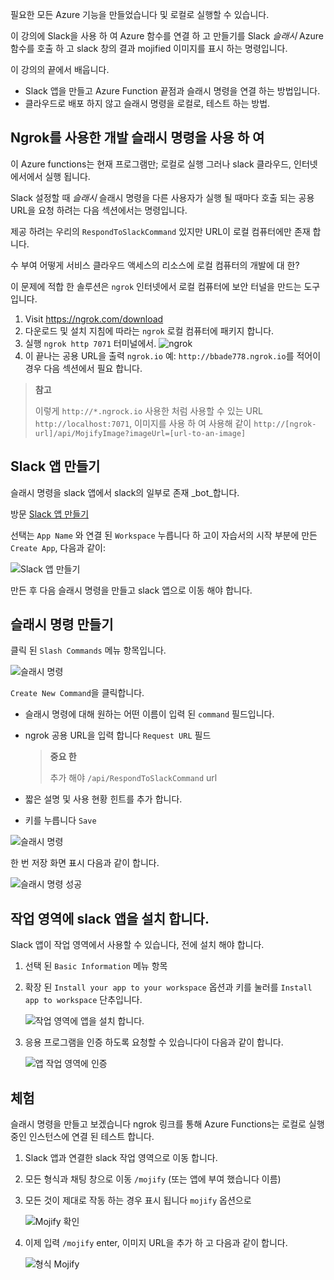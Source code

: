 필요한 모든 Azure 기능을 만들었습니다 및 로컬로 실행할 수 있습니다.

이 강의에 Slack을 사용 하 여 Azure 함수를 연결 하 고 만들기를 Slack _슬래시_ Azure 함수를 호출 하 고 slack 창의 결과 mojified 이미지를 표시 하는 명령입니다.

이 강의의 끝에서 배웁니다.

- Slack 앱을 만들고 Azure Function 끝점과 슬래시 명령을 연결 하는 방법입니다.
- 클라우드로 배포 하지 않고 슬래시 명령을 로컬로, 테스트 하는 방법.

## <a name="using-ngrok-to-develop-with-slash-commands"></a>Ngrok를 사용한 개발 슬래시 명령을 사용 하 여

이 Azure functions는 현재 프로그램만; 로컬로 실행 그러나 slack 클라우드, 인터넷에서에서 실행 됩니다.

Slack 설정할 때 _슬래시_ 슬래시 명령을 다른 사용자가 실행 될 때마다 호출 되는 공용 URL을 요청 하려는 다음 섹션에서는 명령입니다.

제공 하려는 우리의 `RespondToSlackCommand` 있지만 URL이 로컬 컴퓨터에만 존재 합니다.

수 부여 어떻게 서비스 클라우드 액세스의 리소스에 로컬 컴퓨터의 개발에 대 한?

이 문제에 적합 한 솔루션은 `ngrok` 인터넷에서 로컬 컴퓨터에 보안 터널을 만드는 도구입니다.

1. Visit https://ngrok.com/download
2. 다운로드 및 설치 지침에 따라는 `ngrok` 로컬 컴퓨터에 패키지 합니다.
3. 실행 `ngrok http 7071` 터미널에서.
   ![ngrok](/media-drafts/9.ngrok.png)
4. 이 끝나는 공용 URL을 출력 `ngrok.io` 예: `http://bbade778.ngrok.io`를 적어이 경우 다음 섹션에서 필요 합니다.

> **참고**
>
> 이렇게 `http://*.ngrock.io` 사용한 처럼 사용할 수 있는 URL `http://localhost:7071`, 이미지를 사용 하 여 사용해 같이 `http://[ngrok-url]/api/MojifyImage?imageUrl=[url-to-an-image]`

## <a name="create-a-slack-app"></a>Slack 앱 만들기

슬래시 명령을 slack 앱에서 slack의 일부로 존재 _bot_합니다.

방문 [Slack 앱 만들기](https://api.slack.com/apps/new)

선택는 `App Name` 와 연결 된 `Workspace` 누릅니다 하 고이 자습서의 시작 부분에 만든 `Create App`, 다음과 같이:

![Slack 앱 만들기](/media-drafts/9.create-slack-app.png)

만든 후 다음 슬래시 명령을 만들고 slack 앱으로 이동 해야 합니다.

## <a name="create-a-slash-command"></a>슬래시 명령 만들기

클릭 된 `Slash Commands` 메뉴 항목입니다.

![슬래시 명령](/media-drafts/9.slash-commands.png)

`Create New Command`을 클릭합니다.

- 슬래시 명령에 대해 원하는 어떤 이름이 입력 된 `command` 필드입니다.
- ngrok 공용 URL을 입력 합니다 `Request URL` 필드

  > **중요 한**
  >
  > 추가 해야 `/api/RespondToSlackCommand` url

- 짧은 설명 및 사용 현황 힌트를 추가 합니다.
- 키를 누릅니다 `Save`

![슬래시 명령](/media-drafts/9.create-slash-command.png)

한 번 저장 화면 표시 다음과 같이 합니다.

![슬래시 명령 성공](/media-drafts/9.create-slash-commands-success.png)

## <a name="install-the-slack-app-to-the-workspace"></a>작업 영역에 slack 앱을 설치 합니다.

Slack 앱이 작업 영역에서 사용할 수 있습니다, 전에 설치 해야 합니다.

1. 선택 된 `Basic Information` 메뉴 항목

2. 확장 된 `Install your app to your workspace` 옵션과 키를 눌러를 `Install app to workspace` 단추입니다.

   ![작업 영역에 앱을 설치 합니다.](/media-drafts/9.install-app-to-workspace.png)

3. 응용 프로그램을 인증 하도록 요청할 수 있습니다이 다음과 같이 합니다.

   ![앱 작업 영역에 인증](/media-drafts/9.authenticate-slack-app.png)

## <a name="try-it-out"></a>체험

슬래시 명령을 만들고 보겠습니다 ngrok 링크를 통해 Azure Functions는 로컬로 실행 중인 인스턴스에 연결 된 테스트 합니다.

1. Slack 앱과 연결한 slack 작업 영역으로 이동 합니다.
2. 모든 형식과 채팅 창으로 이동 `/mojify` (또는 앱에 부여 했습니다 이름)
3. 모든 것이 제대로 작동 하는 경우 표시 됩니다 `mojify` 옵션으로

   ![Mojify 확인](/media-drafts/9.slack-check-mojify.png)

4. 이제 입력 `/mojify` enter, 이미지 URL을 추가 하 고 다음과 같이 합니다.

   ![형식 Mojify](/media-drafts/9.slack-type-mojify.png)

